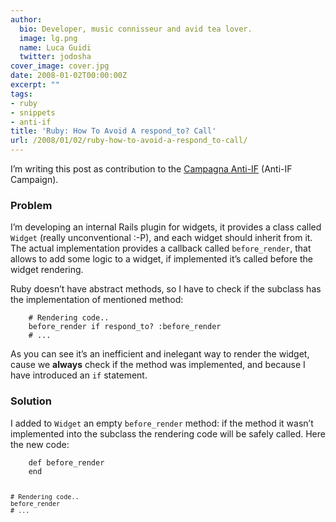 ```yaml
---
author:
  bio: Developer, music connisseur and avid tea lover.
  image: lg.png
  name: Luca Guidi
  twitter: jodosha
cover_image: cover.jpg
date: 2008-01-02T00:00:00Z
excerpt: ""
tags:
- ruby
- snippets
- anti-if
title: 'Ruby: How To Avoid A respond_to? Call'
url: /2008/01/02/ruby-how-to-avoid-a-respond_to-call/
---
```


<p>I&#8217;m writing this post as contribution to the <a href="http://www.metodiagili.it/campagna-anti-if.html" title="Campagna Anti-IF" lang="it">Campagna Anti-IF</a> (Anti-IF Campaign).</p>
<h3>Problem</h3>
<p>I&#8217;m developing an internal Rails plugin for widgets, it provides a class called <code>Widget</code> (really unconventional :-P), and each widget should inherit from it.
The actual implementation provides a callback called <code>before_render</code>, that allows to add some logic to a widget, if implemented it&#8217;s called before the widget rendering.</p>
<p>Ruby doesn&#8217;t have abstract methods, so I have to check if the subclass has the implementation of mentioned method:<br/><code class="ruby">
    # Rendering code..
    before_render if respond_to? :before_render
    # ...
</code>
</p>
<p>As you can see it&#8217;s an inefficient and inelegant way to render the widget, cause we <strong>always</strong> check if the method was implemented, and because I have introduced an <code>if</code> statement.</p>
<h3>Solution</h3>
<p>I added to <code>Widget</code> an empty <code>before_render</code> method: if the method it wasn&#8217;t implemented into the subclass the rendering code will be safely called.
Here the new code:<br/><code class="ruby">
    def before_render
    end

    # Rendering code..
    before_render
    # ...
</code>
</p>
